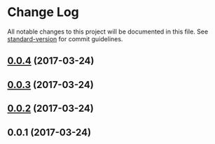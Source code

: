 # Change Log

All notable changes to this project will be documented in this file. See [standard-version](https://github.com/conventional-changelog/standard-version) for commit guidelines.

<a name="0.0.4"></a>
## [0.0.4](https://github.com/jbmarchetti/angular-table-utils/compare/v0.0.3...v0.0.4) (2017-03-24)



<a name="0.0.3"></a>
## [0.0.3](https://github.com/jbmarchetti/angular-table-utils/compare/v0.0.2...v0.0.3) (2017-03-24)



<a name="0.0.2"></a>
## [0.0.2](https://github.com/jbmarchetti/angular-table-utils/compare/v0.0.1...v0.0.2) (2017-03-24)



<a name="0.0.1"></a>
## 0.0.1 (2017-03-24)
